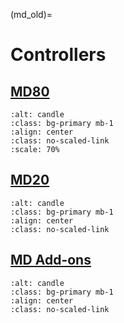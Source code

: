 (md_old)=
# Controllers

## [MD80](./md80_controller/MD80.md)
```{figure} ./md80_controller/images/MD80/md80.webp
:alt: candle
:class: bg-primary mb-1
:align: center
:class: no-scaled-link
:scale: 70%
```
## [MD20](./md20_controller/MD20.md)
```{figure} ./md20_controller/images/md20.webp
:alt: candle
:class: bg-primary mb-1
:align: center
:class: no-scaled-link
```

## [MD Add-ons](./add_ons/Add-ons.md)
```{figure} ./add_ons/aux_encoders/images/output_encoders.jpg
:alt: candle
:class: bg-primary mb-1
:align: center
:class: no-scaled-link
```
